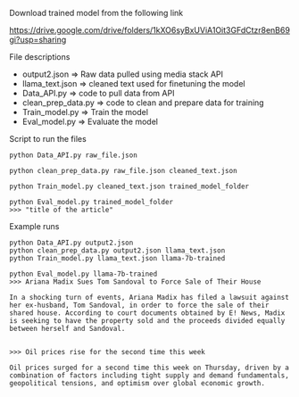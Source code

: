 Download trained model from the following link 

https://drive.google.com/drive/folders/1kXO6syBxUViA1Oit3GFdCtzr8enB69gi?usp=sharing


File descriptions
- output2.json => Raw data pulled using media stack API
- llama_text.json => cleaned text used for finetuning the model
- Data_API.py => code to pull data from API
- clean_prep_data.py => code to clean and prepare data for training
- Train_model.py => Train the model
- Eval_model.py => Evaluate the model

Script to run the files

```
python Data_API.py raw_file.json
```

```
python clean_prep_data.py raw_file.json cleaned_text.json
```

```
python Train_model.py cleaned_text.json trained_model_folder
```

```
python Eval_model.py trained_model_folder 
>>> "title of the article"

```

Example runs

```
python Data_API.py output2.json
python clean_prep_data.py output2.json llama_text.json
python Train_model.py llama_text.json llama-7b-trained

python Eval_model.py llama-7b-trained
>>> Ariana Madix Sues Tom Sandoval to Force Sale of Their House

In a shocking turn of events, Ariana Madix has filed a lawsuit against her ex-husband, Tom Sandoval, in order to force the sale of their shared house. According to court documents obtained by E! News, Madix is seeking to have the property sold and the proceeds divided equally between herself and Sandoval.


>>> Oil prices rise for the second time this week

Oil prices surged for a second time this week on Thursday, driven by a combination of factors including tight supply and demand fundamentals, geopolitical tensions, and optimism over global economic growth.

